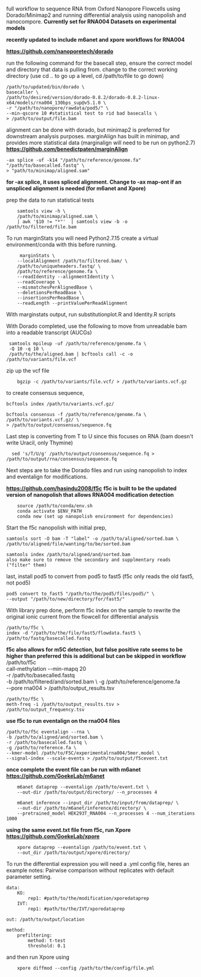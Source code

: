 full workflow to sequence RNA from Oxford Nanopore Flowcells using Dorado/Minimap2 and running differential analysis using nanopolish and nanocompore.
**Currently set for RNA004 Datasets on experimental models**

**recently updated to include m6anet and xpore workflows for RNA004**

**https://github.com/nanoporetech/dorado**

run the following command for the basecall step, ensure the correct model and directory that data is pulling from.
change to the correct working directory (use cd .. to go up a level, cd /path/to/file to go down)

    /path/to/updated/bin/dorado \
    basecaller \
    /path/to/desired/version/dorado-0.8.2/dorado-0.8.2-linux-x64/models/rna004_130bps_sup@v5.1.0 \
    -r "/path/to/nanopore/rawdata/pod5/" \
    --min-qscore 10 #statistical test to rid bad basecalls \
    > /path/to/output/file.bam

alignment can be done with dorado, but minimap2 is preferred for downstream analysis purposes.
marginAlign has built in minimap, and provides more statistical data (marginalign will need to be run on python2.7)
**https://github.com/benedictpaten/marginAlign**

    -ax splice -uf -k14 "/path/to/reference/genome.fa"     "/path/to/basecalled.fastq" \
    > "path/to/minimap/aligned.sam"

**for -ax splice, it uses spliced alignment. Change to -ax map-ont if an unspliced alignment is needed (for m6anet and Xpore)**

prep the data to run statistical tests
       
        samtools view -h \
        /path/to/minimap/aligned.sam \
        | awk '$10 != "*"'  | samtools view -b -o             /path/to/filtered/file.bam 
  
To run marginStats you will need Python2.7.15 
create a virtual environment/conda with this before running.

         marginStats \
        --localAlignment /path/to/filtered.bam/ \
        /path/to/uniqueheaders.fastq/ \
        /path/to/reference/genome.fa \
        --readIdentity --alignmentIdentity \ 
        --readCoverage \
        --mismatchesPerAlignedBase \
        --deletionsPerReadBase \
        --insertionsPerReadBase \
        --readLength --printValuePerReadAlignment 
        
With marginstats output, run substitutionplot.R and Identity.R scripts

With Dorado completed, use the following to move from unreadable bam into a readable transcript (AUCGs)

     samtools mpileup -uf /path/to/reference/genome.fa \
     -Q 10 -q 10 \
     /path/to/the/aligned.bam | bcftools call -c -o /path/to/variants/file.vcf

zip up the vcf file

        bgzip -c /path/to/variants/file.vcf/ > /path/to/variants.vcf.gz

to create consensus sequence, 

    bcftools index /path/to/variants.vcf.gz/

    bcftools consensus -f /path/to/reference/genome.fa \
    /path/to/variants.vcf.gz/ \
    > /path/to/output/consensus/sequence.fq

Last step is converting from T to U since this focuses on RNA (bam doesn't write Uracil, only Thymine)

      sed 's/T/U/g' /path/to/output/consensus/sequence.fq > /path/to/output/rna/consensus/sequence.fq

Next steps are to take the Dorado files and run using nanopolish to index and eventalign for modifications.

**https://github.com/hasindu2008/f5c**
**f5c is built to be the updated version of nanopolish that allows RNA004 modification detection**

        source /path/to/conda/env.sh
        conda activate $ENV_PATH
        conda new (set up nanopolish environment for dependencies)

Start the f5c nanopolish with initial prep,

    samtools sort -O bam -T "label" -o /path/to/aligned/sorted.bam \
    /path/to/aligned/file/wanting/to/be/sorted.bam

    samtools index /path/to/aligned/and/sorted.bam
    also make sure to remove the secondary and supplmentary reads ("filter" them)

last, install pod5 to convert from pod5 to fast5 (f5c only reads the old fast5, not pod5)

    pod5 convert to_fast5 "/path/to/the/pod5/files/pod5/" \
    --output "/path/to/new/directory/for/fast5/"
    
With library prep done, perform f5c index on the sample to rewrite the original ionic current from the flowcell for differential analysis

    /path/to/f5c \
    index -d "/path/to/the/file/fast5/flowdata.fast5 \
    /path/to/fastq/basecalled.fastq

**f5c also allows for m5C detection, but false positive rate seems to be higher than preferred**
**this is additional but can be skipped in workflow**
    /path/to/f5c \
    call-methylation --min-mapq 20 \
    -r /path/to/basecalled.fastq \
    -b /path/to/filtered/and/sorted.bam \ 
    -g /path/to/reference/genome.fa \
    --pore rna004 > /path/to/output_results.tsv

    /path/to/f5c \
    meth-freq -i /path/to/output_results.tsv > /path/to/output_frequency.tsv

**use f5c to run eventalign on the rna004 files**

    /path/to/f5c eventalign --rna \
    -b /path/to/aligned/and/sorted.bam \
    -r /path/to/basecalled.fastq \
    -g /path/to/reference.fa \
    --kmer-model /path/to/F5C/experimentalrna004/5mer.model \
    --signal-index --scale-events > /path/to/output/f5cevent.txt

**once complete the event file can be run with m6anet**
**https://github.com/GoekeLab/m6anet**

        m6anet dataprep --eventalign /path/to/event.txt \
        --out-dir /path/to/output/directory/ --n_processes 4 

        m6anet inference --input_dir /path/to/input/from/dataprep/ \
        --out-dir /path/to/m6anet/inference/directory/ \
        --pretrained_model HEK293T_RNA004 --n_processes 4 --num_iterations 1000

**using the same event.txt file from f5c, run Xpore**
**https://github.com/GoekeLab/xpore**

        xpore dataprep --eventalign /path/to/event.txt \
        --out_dir /path/to/output/xpore/directory/

To run the differential expression you will need a .yml config file, heres an example
        notes: Pairwise comparison without replicates with default parameter setting.

    data:
        KO:
            rep1: #path/to/the/modification/xporedataprep
        IVT:
            rep1: #path/to/the/IVT/xporedataprep
        
    out: /path/to/output/location

    method:
        prefiltering:
            method: t-test
            threshold: 0.1

and then run Xpore using
        
        xpore diffmod --config /path/to/the/config/file.yml
        
